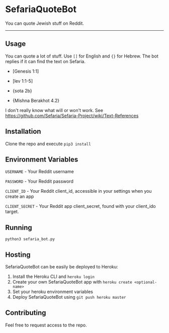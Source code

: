 # SefariaQuoteBot

You can quote Jewish stuff on Reddit.

---

## Usage

You can quote a lot of stuff. Use `[]` for English and `{}` for Hebrew. The bot replies if it can find the text on Sefaria.

* [Genesis 1:1]

* [lev 1:1-5]

* {sota 2b}

* {Mishna Berakhot 4.2}

I don't really know what will or won't work. See https://github.com/Sefaria/Sefaria-Project/wiki/Text-References

## Installation

Clone the repo and execute `pip3 install`

## Environment Variables

`USERNAME` - Your Reddit username

`PASSWORD` - Your Reddit password

`CLIENT_ID` - Your Reddit client_id, accessible in your settings when you create an app

`CLIENT_SECRET` - Your Reddit app client_secret, found with your client_ido target.


## Running

`python3 sefaria_bot.py`

## Hosting

SefariaQuoteBot can be easily be deployed to Heroku:

1. Install the Heroku CLI and `heroku login`
2. Create your own SefariaQuoteBot app with `heroku create <optional-name>`
3. Set your heroku environment variables
4. Deploy SefariaQuoteBot using `git push heroku master`


## Contributing

Feel free to request access to the repo.